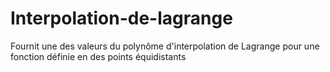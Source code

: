 # Interpolation-de-lagrange
Fournit une des valeurs du polynôme d'interpolation de Lagrange pour une fonction définie en des points équidistants

